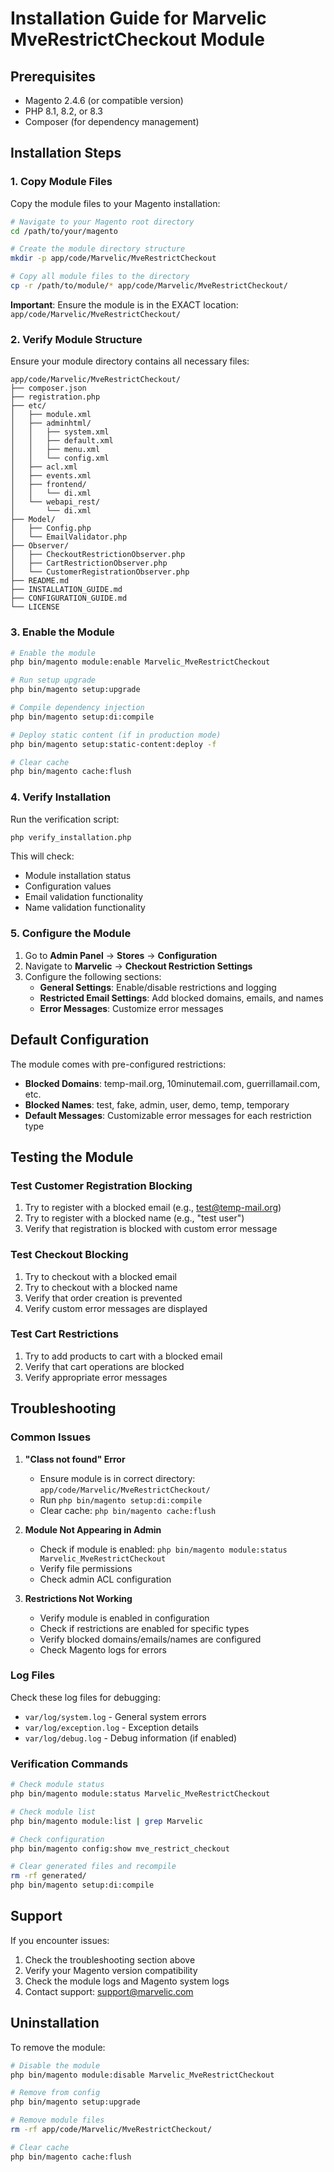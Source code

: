 # Installation Guide for Marvelic MveRestrictCheckout Module

## Prerequisites

- Magento 2.4.6 (or compatible version)
- PHP 8.1, 8.2, or 8.3
- Composer (for dependency management)

## Installation Steps

### 1. Copy Module Files

Copy the module files to your Magento installation:

```bash
# Navigate to your Magento root directory
cd /path/to/your/magento

# Create the module directory structure
mkdir -p app/code/Marvelic/MveRestrictCheckout

# Copy all module files to the directory
cp -r /path/to/module/* app/code/Marvelic/MveRestrictCheckout/
```

**Important**: Ensure the module is in the EXACT location: `app/code/Marvelic/MveRestrictCheckout/`

### 2. Verify Module Structure

Ensure your module directory contains all necessary files:

```
app/code/Marvelic/MveRestrictCheckout/
├── composer.json
├── registration.php
├── etc/
│   ├── module.xml
│   ├── adminhtml/
│   │   ├── system.xml
│   │   ├── default.xml
│   │   ├── menu.xml
│   │   └── config.xml
│   ├── acl.xml
│   ├── events.xml
│   ├── frontend/
│   │   └── di.xml
│   └── webapi_rest/
│       └── di.xml
├── Model/
│   ├── Config.php
│   └── EmailValidator.php
├── Observer/
│   ├── CheckoutRestrictionObserver.php
│   ├── CartRestrictionObserver.php
│   └── CustomerRegistrationObserver.php
├── README.md
├── INSTALLATION_GUIDE.md
├── CONFIGURATION_GUIDE.md
└── LICENSE
```

### 3. Enable the Module

```bash
# Enable the module
php bin/magento module:enable Marvelic_MveRestrictCheckout

# Run setup upgrade
php bin/magento setup:upgrade

# Compile dependency injection
php bin/magento setup:di:compile

# Deploy static content (if in production mode)
php bin/magento setup:static-content:deploy -f

# Clear cache
php bin/magento cache:flush
```

### 4. Verify Installation

Run the verification script:

```bash
php verify_installation.php
```

This will check:
- Module installation status
- Configuration values
- Email validation functionality
- Name validation functionality

### 5. Configure the Module

1. Go to **Admin Panel** → **Stores** → **Configuration**
2. Navigate to **Marvelic** → **Checkout Restriction Settings**
3. Configure the following sections:
   - **General Settings**: Enable/disable restrictions and logging
   - **Restricted Email Settings**: Add blocked domains, emails, and names
   - **Error Messages**: Customize error messages

## Default Configuration

The module comes with pre-configured restrictions:

- **Blocked Domains**: temp-mail.org, 10minutemail.com, guerrillamail.com, etc.
- **Blocked Names**: test, fake, admin, user, demo, temp, temporary
- **Default Messages**: Customizable error messages for each restriction type

## Testing the Module

### Test Customer Registration Blocking

1. Try to register with a blocked email (e.g., test@temp-mail.org)
2. Try to register with a blocked name (e.g., "test user")
3. Verify that registration is blocked with custom error message

### Test Checkout Blocking

1. Try to checkout with a blocked email
2. Try to checkout with a blocked name
3. Verify that order creation is prevented
4. Verify custom error messages are displayed

### Test Cart Restrictions

1. Try to add products to cart with a blocked email
2. Verify that cart operations are blocked
3. Verify appropriate error messages

## Troubleshooting

### Common Issues

1. **"Class not found" Error**
   - Ensure module is in correct directory: `app/code/Marvelic/MveRestrictCheckout/`
   - Run `php bin/magento setup:di:compile`
   - Clear cache: `php bin/magento cache:flush`

2. **Module Not Appearing in Admin**
   - Check if module is enabled: `php bin/magento module:status Marvelic_MveRestrictCheckout`
   - Verify file permissions
   - Check admin ACL configuration

3. **Restrictions Not Working**
   - Verify module is enabled in configuration
   - Check if restrictions are enabled for specific types
   - Verify blocked domains/emails/names are configured
   - Check Magento logs for errors

### Log Files

Check these log files for debugging:

- `var/log/system.log` - General system errors
- `var/log/exception.log` - Exception details
- `var/log/debug.log` - Debug information (if enabled)

### Verification Commands

```bash
# Check module status
php bin/magento module:status Marvelic_MveRestrictCheckout

# Check module list
php bin/magento module:list | grep Marvelic

# Check configuration
php bin/magento config:show mve_restrict_checkout

# Clear generated files and recompile
rm -rf generated/
php bin/magento setup:di:compile
```

## Support

If you encounter issues:

1. Check the troubleshooting section above
2. Verify your Magento version compatibility
3. Check the module logs and Magento system logs
4. Contact support: support@marvelic.com

## Uninstallation

To remove the module:

```bash
# Disable the module
php bin/magento module:disable Marvelic_MveRestrictCheckout

# Remove from config
php bin/magento setup:upgrade

# Remove module files
rm -rf app/code/Marvelic/MveRestrictCheckout/

# Clear cache
php bin/magento cache:flush
```
